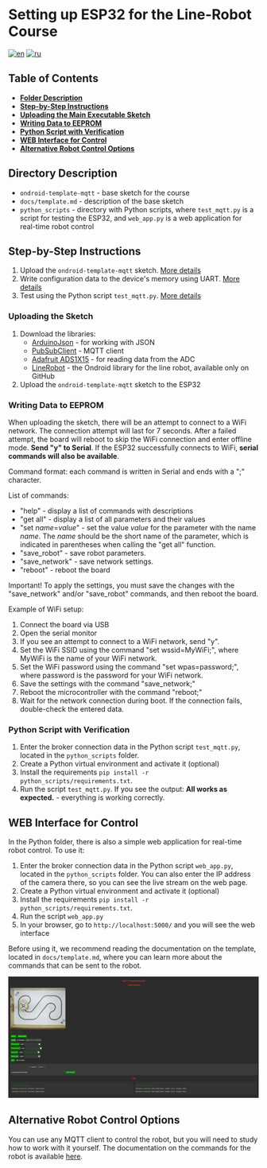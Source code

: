 # Setting up ESP32 for the Line-Robot Course

[![en](https://img.shields.io/badge/lang-en-red.svg)](Readme.md)
[![ru](https://img.shields.io/badge/lang-ru-red.svg)](Readme.ru.md)

## Table of Contents

- [**Folder Description**](#folder-description)
- [**Step-by-Step Instructions**](#step-by-step-instructions)
- [**Uploading the Main Executable Sketch**](#uploading-the-sketch)
- [**Writing Data to EEPROM**](#writing-data-to-eeprom)
- [**Python Script with Verification**](#python-script-with-verification)
- [**WEB Interface for Control**](#web-interface-for-control)
- [**Alternative Robot Control Options**](#alternative-robot-control-options)


## Directory Description

- `ondroid-template-mqtt` - base sketch for the course  
- `docs/template.md` - description of the base sketch
- `python_scripts` - directory with Python scripts, where `test_mqtt.py` is a script for testing the ESP32, and `web_app.py` is a web application for real-time robot control


## Step-by-Step Instructions

1. Upload the `ondroid-template-mqtt` sketch. [More details](#uploading-the-sketch)
2. Write configuration data to the device's memory using UART. [More details](#writing-data-to-eeprom)
3. Test using the Python script `test_mqtt.py`. [More details](#writing-data-to-eeprom)


### Uploading the Sketch

1. Download the libraries: 
	- [ArduinoJson](https://docs.arduino.cc/libraries/arduinojson/https://github.com/bblanchon/ArduinoJson) - for working with JSON
	- [PubSubClient](https://docs.arduino.cc/libraries/pubsubclient) - MQTT client
	- [Adafruit ADS1X15](https://docs.arduino.cc/libraries/adafruit-ads1x15) - for reading data from the ADC
	- [LineRobot](https://github.com/autolab-fi/LineRobotLibrary) - the Ondroid library for the line robot, available only on GitHub
2. Upload the `ondroid-template-mqtt` sketch to the ESP32

### Writing Data to EEPROM

When uploading the sketch, there will be an attempt to connect to a WiFi network. The connection attempt will last for 7 seconds. After a failed attempt, the board will reboot to skip the WiFi connection and enter offline mode. **Send "y" to Serial**. If the ESP32 successfully connects to WiFi, **serial commands will also be available**.

Command format: each command is written in Serial and ends with a ";" character.

List of commands:

- "help" - display a list of commands with descriptions
- "get all" - display a list of all parameters and their values
- "set *name*=*value*" - set the value *value* for the parameter with the name *name*. The *name* should be the short name of the parameter, which is indicated in parentheses when calling the "get all" function.
- "save_robot" - save robot parameters.
- "save_network" - save network settings.
- "reboot" - reboot the board

Important! To apply the settings, you must save the changes with the "save_network" and/or "save_robot" commands, and then reboot the board.

Example of WiFi setup:

1. Connect the board via USB
2. Open the serial monitor
3. If you see an attempt to connect to a WiFi network, send "y".
4. Set the WiFi SSID using the command "set wssid=MyWiFi;", where MyWiFi is the name of your WiFi network.
5. Set the WiFi password using the command "set wpas=password;", where password is the password for your WiFi network.
6. Save the settings with the command "save_network;"
7. Reboot the microcontroller with the command "reboot;"
8. Wait for the network connection during boot. If the connection fails, double-check the entered data.

### Python Script with Verification

1. Enter the broker connection data in the Python script `test_mqtt.py`, located in the `python_scripts` folder. 
2. Create a Python virtual environment and activate it (optional)
3. Install the requirements `pip install -r python_scripts/requirements.txt`.
4. Run the script `test_mqtt.py`. If you see the output: **All works as expected.** - everything is working correctly.


## WEB Interface for Control

In the Python folder, there is also a simple web application for real-time robot control. To use it:

1. Enter the broker connection data in the Python script `web_app.py`, located in the `python_scripts` folder. You can also enter the IP address of the camera there, so you can see the live stream on the web page.
2. Create a Python virtual environment and activate it (optional)
3. Install the requirements `pip install -r python_scripts/requirements.txt`.
4. Run the script `web_app.py`
5. In your browser, go to `http://localhost:5000/` and you will see the web interface

Before using it, we recommend reading the documentation on the template, located in `docs/template.md`, where you can learn more about the commands that can be sent to the robot.

![alt text](<docs/web_interface.png>)


## Alternative Robot Control Options

You can use any MQTT client to control the robot, but you will need to study how to work with it yourself. The documentation on the commands for the robot is available [here](docs/template.ru.md).